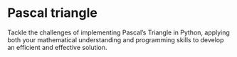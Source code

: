 # Pascal triangle

Tackle the challenges of implementing Pascal’s Triangle in Python, applying both your mathematical understanding and programming skills to develop an efficient and effective solution.